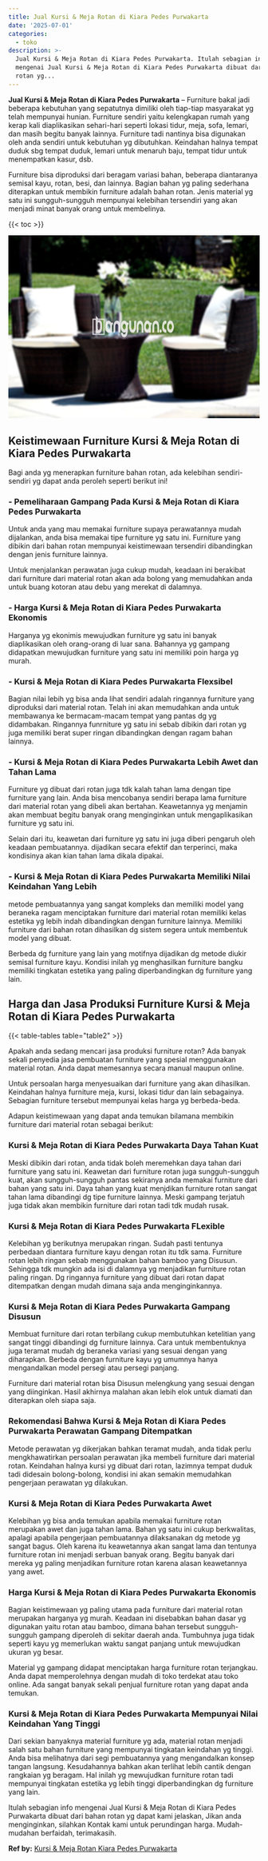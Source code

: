 ```yaml
---
title: Jual Kursi & Meja Rotan di Kiara Pedes Purwakarta
date: '2025-07-01'
categories:
  - toko
description: >-
  Jual Kursi & Meja Rotan di Kiara Pedes Purwakarta. Itulah sebagian info
  mengenai Jual Kursi & Meja Rotan di Kiara Pedes Purwakarta dibuat dari bahan
  rotan yg...
---
```


**Jual Kursi & Meja Rotan di Kiara Pedes Purwakarta** – Furniture bakal jadi beberapa kebutuhan yang sepatutnya dimiliki oleh tiap-tiap masyarakat yg telah mempunyai hunian. Furniture sendiri yaitu kelengkapan rumah yang kerap kali diaplikasikan sehari-hari seperti lokasi tidur, meja, sofa, lemari, dan masih begitu banyak lainnya. Furniture tadi nantinya bisa digunakan oleh anda sendiri untuk kebutuhan yg dibutuhkan. Keindahan halnya tempat duduk sbg tempat duduk, lemari untuk menaruh baju, tempat tidur untuk menempatkan kasur, dsb.

Furniture bisa diproduksi dari beragam variasi bahan, beberapa diantaranya semisal kayu, rotan, besi, dan lainnya. Bagian bahan yg paling sederhana diterapkan untuk membikin furniture adalah bahan rotan. Jenis material yg satu ini sungguh-sungguh mempunyai kelebihan tersendiri yang akan menjadi minat banyak orang untuk membelinya.

{{< toc >}}

![Jual Kursi & Meja Rotan di Kiara Pedes Purwakarta](/images/kursi-meja-rotan-murah41.png)

## Keistimewaan Furniture Kursi & Meja Rotan di Kiara Pedes Purwakarta

Bagi anda yg menerapkan furniture bahan rotan, ada kelebihan sendiri-sendiri yg dapat anda peroleh seperti berikut ini!

### \- Pemeliharaan Gampang Pada Kursi & Meja Rotan di Kiara Pedes Purwakarta

Untuk anda yang mau memakai furniture supaya perawatannya mudah dijalankan, anda bisa memakai tipe furniture yg satu ini. Furniture yang dibikin dari bahan rotan mempunyai keistimewaan tersendiri dibandingkan dengan jenis furniture lainnya.

Untuk menjalankan perawatan juga cukup mudah, keadaan ini berakibat dari furniture dari material rotan akan ada bolong yang memudahkan anda untuk buang kotoran atau debu yang merekat di dalamnya.

### \- Harga Kursi & Meja Rotan di Kiara Pedes Purwakarta Ekonomis

Harganya yg ekonimis mewujudkan furniture yg satu ini banyak diaplikasikan oleh orang-orang di luar sana. Bahannya yg gampang didapatkan mewujudkan furniture yang satu ini memiliki poin harga yg murah.

### \- Kursi & Meja Rotan di Kiara Pedes Purwakarta Flexsibel

Bagian nilai lebih yg bisa anda lihat sendiri adalah ringannya furniture yang diproduksi dari material rotan. Telah ini akan memudahkan anda untuk membawanya ke bermacam-macam tempat yang pantas dg yg didambakan. Ringannya funrniture yg satu ini sebab dibikin dari rotan yg juga memiliki berat super ringan dibandingkan dengan ragam bahan lainnya.

### \- Kursi & Meja Rotan di Kiara Pedes Purwakarta Lebih Awet dan Tahan Lama

Furniture yg dibuat dari rotan juga tdk kalah tahan lama dengan tipe furniture yang lain. Anda bisa mencobanya sendiri berapa lama furniture dari material rotan yang dibeli akan bertahan. Keawetannya yg menjamin akan membuat begitu banyak orang menginginkan untuk mengaplikasikan furniture yg satu ini.

Selain dari itu, keawetan dari furniture yg satu ini juga diberi pengaruh oleh keadaan pembuatannya. dijadikan secara efektif dan terperinci, maka kondisinya akan kian tahan lama dikala dipakai.

### \- Kursi & Meja Rotan di Kiara Pedes Purwakarta Memiliki Nilai Keindahan Yang Lebih

metode pembuatannya yang sangat kompleks dan memiliki model yang beraneka ragam menciptakan furniture dari material rotan memiliki kelas estetika yg lebih indah dibandingkan dengan furniture lainnya. Memiliki furniture dari bahan rotan dihasilkan dg sistem segera untuk membentuk model yang dibuat.

Berbeda dg furniture yang lain yang motifnya dijadikan dg metode diukir semisal furniture kayu. Kondisi inilah yg menghasilkan furniture bangku memiliki tingkatan estetika yang paling diperbandingkan dg furniture yang lain.

## Harga dan Jasa Produksi Furniture Kursi & Meja Rotan di Kiara Pedes Purwakarta

{{< table-tables table="table2" >}}

Apakah anda sedang mencari jasa produksi furniture rotan? Ada banyak sekali penyedia jasa pembuatan furniture yang spesial menggunakan material rotan. Anda dapat memesannya secara manual maupun online.

Untuk persoalan harga menyesuaikan dari furniture yang akan dihasilkan. Keindahan halnya furniture meja, kursi, lokasi tidur dan lain sebagainya. Sebagian furniture tersebut mempunyai kelas harga yg berbeda-beda.

Adapun keistimewaan yang dapat anda temukan bilamana membikin furniture dari material rotan sebagai berikut:

### Kursi & Meja Rotan di Kiara Pedes Purwakarta Daya Tahan Kuat

Meski dibikin dari rotan, anda tidak boleh meremehkan daya tahan dari furniture yang satu ini. Keawetan dari furniture rotan juga sungguh-sungguh kuat, akan sungguh-sungguh pantas sekiranya anda memakai furniture dari bahan yang satu ini. Daya tahan yang kuat menjdikan furniture rotan sangat tahan lama dibandingi dg tipe furniture lainnya. Meski gampang terjatuh juga tidak akan membikin furniture dari rotan tadi tdk mudah rusak.

### Kursi & Meja Rotan di Kiara Pedes Purwakarta FLexible

Kelebihan yg berikutnya merupakan ringan. Sudah pasti tentunya perbedaan diantara furniture kayu dengan rotan itu tdk sama. Furniture rotan lebih ringan sebab menggunakan bahan bamboo yang Disusun. Sehingga tdk mungkin ada isi di dalamnya yg menjadikan furniture rotan paling ringan. Dg ringannya furniture yang dibuat dari rotan dapat ditempatkan dengan mudah dimana saja anda menginginkannya.

### Kursi & Meja Rotan di Kiara Pedes Purwakarta Gampang Disusun

Membuat furniture dari rotan terbilang cukup membutuhkan ketelitian yang sangat tinggi dibandingi dg furniture lainnya. Cara untuk membentuknya juga teramat mudah dg beraneka variasi yang sesuai dengan yang diharapkan. Berbeda dengan furniture kayu yg umumnya hanya mengandalkan model persegi atau persegi panjang.

Furniture dari material rotan bisa Disusun melengkung yang sesuai dengan yang diinginkan. Hasil akhirnya malahan akan lebih elok untuk diamati dan diterapkan oleh siapa saja.

### Rekomendasi Bahwa Kursi & Meja Rotan di Kiara Pedes Purwakarta Perawatan Gampang Ditempatkan

Metode perawatan yg dikerjakan bahkan teramat mudah, anda tidak perlu mengkhawatirkan persoalan perawatan jika membeli furniture dari material rotan. Keindahan halnya kursi yg dibuat dari rotan, lazimnya tempat duduk tadi didesain bolong-bolong, kondisi ini akan semakin memudahkan pengerjaan perawatan yg dilakukan.

### Kursi & Meja Rotan di Kiara Pedes Purwakarta Awet

Kelebihan yg bisa anda temukan apabila memakai furniture rotan merupakan awet dan juga tahan lama. Bahan yg satu ini cukup berkwalitas, apalagi apabila pengerjaan pembuatannya dilaksanakan dg metode yg sangat bagus. Oleh karena itu keawetannya akan sangat lama dan tentunya furniture rotan ini menjadi serbuan banyak orang. Begitu banyak dari mereka yg paling menjadikan furniture rotan karena alasan keawetannya yang awet.

### Harga Kursi & Meja Rotan di Kiara Pedes Purwakarta Ekonomis

Bagian keistimewaan yg paling utama pada furniture dari material rotan merupakan harganya yg murah. Keadaan ini disebabkan bahan dasar yg digunakan yaitu rotan atau bamboo, dimana bahan tersebut sungguh-sungguh gampang diperoleh di sekitar daerah anda. Tumbuhnya juga tidak seperti kayu yg memerlukan waktu sangat panjang untuk mewujudkan ukuran yg besar.

Material yg gampang didapat menciptakan harga furniture rotan terjangkau. Anda dapat memperolehnya dengan mudah di toko terdekat atau toko online. Ada sangat banyak sekali penjual furniture rotan yang dapat anda temukan.

### Kursi & Meja Rotan di Kiara Pedes Purwakarta Mempunyai Nilai Keindahan Yang Tinggi

Dari sekian banyaknya material furniture yg ada, material rotan menjadi salah satu bahan furniture yang mempunyai tingkatan keindahan yg tinggi. Anda bisa melihatnya dari segi pembuatannya yang mengandalkan konsep tangan langsung. Kesudahannya bahkan akan terlihat lebih cantik dengan rangkaian yg beragam. Hal inilah yg mewujudkan furniture rotan tadi mempunyai tingkatan estetika yg lebih tinggi diperbandingkan dg furniture yang lain.

Itulah sebagian info mengenai Jual Kursi & Meja Rotan di Kiara Pedes Purwakarta dibuat dari bahan rotan yg dapat kami jelaskan, Jikan anda menginginkan, silahkan Kontak kami untuk perundingan harga. Mudah-mudahan berfaidah, terimakasih.

**Ref by:** [Kursi & Meja Rotan Kiara Pedes Purwakarta](https://id.wikipedia.org/wiki/Kursi)
